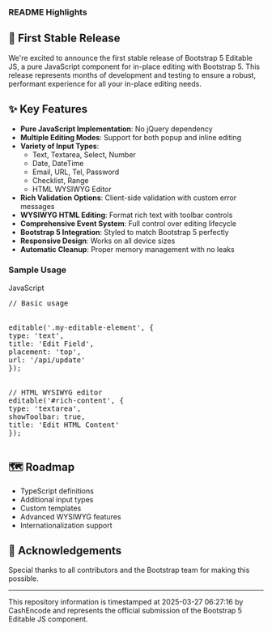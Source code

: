 
<h3>README Highlights</h3>

<h2>🚀 First Stable Release</h2>
<p>We're excited to announce the first stable release of Bootstrap 5 Editable JS, a pure JavaScript component for in-place editing with Bootstrap 5. This release represents months of development and testing to ensure a robust, performant experience for all your in-place editing needs.</p>
<h2>✨ Key Features</h2>
<ul>
  <li><strong>Pure JavaScript Implementation</strong>: No jQuery dependency</li>
  <li><strong>Multiple Editing Modes</strong>: Support for both popup and inline editing</li>
  <li><strong>Variety of Input Types</strong>:
    <ul>
      <li>Text, Textarea, Select, Number</li>
      <li>Date, DateTime</li>
      <li>Email, URL, Tel, Password</li>
      <li>Checklist, Range</li>
      <li>HTML WYSIWYG Editor</li>
    </ul>
  </li>
  <li><strong>Rich Validation Options</strong>: Client-side validation with custom error messages</li>
  <li><strong>WYSIWYG HTML Editing</strong>: Format rich text with toolbar controls</li>
  <li><strong>Comprehensive Event System</strong>: Full control over editing lifecycle</li>
  <li><strong>Bootstrap 5 Integration</strong>: Styled to match Bootstrap 5 perfectly</li>
  <li><strong>Responsive Design</strong>: Works on all device sizes</li>
  <li><strong>Automatic Cleanup</strong>: Proper memory management with no leaks</li>
</ul>
<h3>Sample Usage</h3>
JavaScript
<div>
  <div>
  </div>
</div>
<div>
<pre>
<div>// Basic usage</div>
<div>
<span>editable</span>(<span>'.my-editable-element'</span>, {
<span>type</span>: <span>'text'</span>,
<span>title</span>: <span>'Edit Field'</span>,
<span>placement</span>: <span>'top'</span>,
<span>url</span>: <span>'/api/update'
</span>});
</div>
<div>  
<span>// HTML WYSIWYG editor</span> 
<span>editable</span>(<span>'#rich-content'</span>, {
<span>type</span>: <span>'textarea'</span>,
<span>showToolbar</span>: <span>true</span>,
<span>title</span>: <span>'Edit HTML Content'</span>
});
</div>
</pre>
</div>
<h2>🗺️ Roadmap</h2>
<ul>
  <li>TypeScript definitions</li>
  <li>Additional input types</li>
  <li>Custom templates</li>
  <li>Advanced WYSIWYG features</li>
  <li>Internationalization support</li>
</ul>
<h2>🙏 Acknowledgements</h2>
<p>Special thanks to all contributors and the Bootstrap team for making this possible.</p>
<hr>
<p>This repository information is timestamped at 2025-03-27 06:27:16 by CashEncode and represents the official submission of the Bootstrap 5 Editable JS component.</p>
